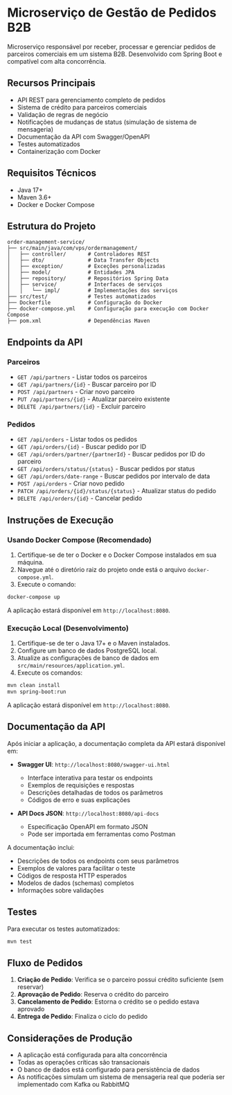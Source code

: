 # Microserviço de Gestão de Pedidos B2B

Microserviço responsável por receber, processar e gerenciar pedidos de parceiros comerciais em um sistema B2B. Desenvolvido com Spring Boot e compatível com alta concorrência.

## Recursos Principais

- API REST para gerenciamento completo de pedidos
- Sistema de crédito para parceiros comerciais
- Validação de regras de negócio
- Notificações de mudanças de status (simulação de sistema de mensageria)
- Documentação da API com Swagger/OpenAPI
- Testes automatizados
- Containerização com Docker

## Requisitos Técnicos

- Java 17+
- Maven 3.6+
- Docker e Docker Compose

## Estrutura do Projeto

```
order-management-service/
├── src/main/java/com/vps/ordermanagement/
│   ├── controller/       # Controladores REST
│   ├── dto/              # Data Transfer Objects
│   ├── exception/        # Exceções personalizadas
│   ├── model/            # Entidades JPA
│   ├── repository/       # Repositórios Spring Data
│   ├── service/          # Interfaces de serviços
│   │   └── impl/         # Implementações dos serviços
├── src/test/             # Testes automatizados
├── Dockerfile            # Configuração do Docker
├── docker-compose.yml    # Configuração para execução com Docker Compose
├── pom.xml               # Dependências Maven
```

## Endpoints da API

### Parceiros

- `GET /api/partners` - Listar todos os parceiros
- `GET /api/partners/{id}` - Buscar parceiro por ID
- `POST /api/partners` - Criar novo parceiro
- `PUT /api/partners/{id}` - Atualizar parceiro existente
- `DELETE /api/partners/{id}` - Excluir parceiro

### Pedidos

- `GET /api/orders` - Listar todos os pedidos
- `GET /api/orders/{id}` - Buscar pedido por ID
- `GET /api/orders/partner/{partnerId}` - Buscar pedidos por ID do parceiro
- `GET /api/orders/status/{status}` - Buscar pedidos por status
- `GET /api/orders/date-range` - Buscar pedidos por intervalo de data
- `POST /api/orders` - Criar novo pedido
- `PATCH /api/orders/{id}/status/{status}` - Atualizar status do pedido
- `DELETE /api/orders/{id}` - Cancelar pedido

## Instruções de Execução

### Usando Docker Compose (Recomendado)

1. Certifique-se de ter o Docker e o Docker Compose instalados em sua máquina.
2. Navegue até o diretório raiz do projeto onde está o arquivo `docker-compose.yml`.
3. Execute o comando:

```bash
docker-compose up
```

A aplicação estará disponível em `http://localhost:8080`.

### Execução Local (Desenvolvimento)

1. Certifique-se de ter o Java 17+ e o Maven instalados.
2. Configure um banco de dados PostgreSQL local.
3. Atualize as configurações de banco de dados em `src/main/resources/application.yml`.
4. Execute os comandos:

```bash
mvn clean install
mvn spring-boot:run
```

A aplicação estará disponível em `http://localhost:8080`.

## Documentação da API

Após iniciar a aplicação, a documentação completa da API estará disponível em:

- **Swagger UI**: `http://localhost:8080/swagger-ui.html`

  - Interface interativa para testar os endpoints
  - Exemplos de requisições e respostas
  - Descrições detalhadas de todos os parâmetros
  - Códigos de erro e suas explicações

- **API Docs JSON**: `http://localhost:8080/api-docs`
  - Especificação OpenAPI em formato JSON
  - Pode ser importada em ferramentas como Postman

A documentação inclui:

- Descrições de todos os endpoints com seus parâmetros
- Exemplos de valores para facilitar o teste
- Códigos de resposta HTTP esperados
- Modelos de dados (schemas) completos
- Informações sobre validações

## Testes

Para executar os testes automatizados:

```bash
mvn test
```

## Fluxo de Pedidos

1. **Criação de Pedido**: Verifica se o parceiro possui crédito suficiente (sem reservar)
2. **Aprovação de Pedido**: Reserva o crédito do parceiro
3. **Cancelamento de Pedido**: Estorna o crédito se o pedido estava aprovado
4. **Entrega de Pedido**: Finaliza o ciclo do pedido

## Considerações de Produção

- A aplicação está configurada para alta concorrência
- Todas as operações críticas são transacionais
- O banco de dados está configurado para persistência de dados
- As notificações simulam um sistema de mensageria real que poderia ser implementado com Kafka ou RabbitMQ
